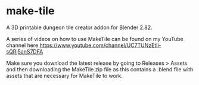 # make-tile
A 3D printable dungeon tile creator addon for Blender 2.82.

A series of videos on how to use MakeTile can be found on my YouTube channel here https://www.youtube.com/channel/UC7TUNzEtli-sQRj5anS7DFA

Make sure you download the latest release by going to Releases > Assets and then downloading the MakeTile.zip file as this contains a .blend file with assets that are necessary for MakeTile to work. 

